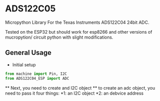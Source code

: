 # ADS122C05
Micropython Library For the Texas Instruments ADS122C04 24bit ADC.

Tested on the ESP32 but should work for esp8266 and other versions of mucropytion/ circuit python with
slight modifications.

## General Usage ##
* Initial setup
```Python
from machine import Pin, I2C
from ADS122C04_ESP import ADC
```
** Next, you need to create and I2C object **
to create an adc object, you need to pass it four things:
*1: an I2C object
*2: an debvice address
